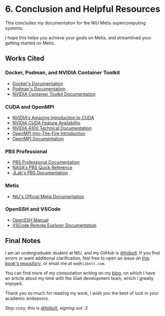 # 6. Conclusion and Helpful Resources
This concludes my documentation for the NIU Metis supercomputing systems.

I hope this helps you achieve your goals on Metis, and streamlined your getting started on Metis. 

## Works Cited
### Docker, Podman, and NVIDIA Container Toolkit
- [Docker's Documentation](https://docs.docker.com/)
- [Podman's Documentation](https://docs.podman.io/)
- [NVIDIA Container Toolkit Documentation](https://docs.nvidia.com/datacenter/cloud-native/container-toolkit/latest/index.html)
### CUDA and OpenMPI
- [NVIDIA's Amazing Introduction to CUDA](https://developer.nvidia.com/blog/even-easier-introduction-cuda/)
- [NVIDIA CUDA Feature Availability](https://docs.nvidia.com/cuda/cuda-c-programming-guide/index.html#features-and-technical-specifications)
- [NVIDIA A100 Technical Documentation](https://images.nvidia.com/aem-dam/en-zz/Solutions/data-center/nvidia-ampere-architecture-whitepaper.pdf)
- [OpenMPI Into-The-Fire Introduction](https://www.openmp.org/wp-content/uploads/omp-hands-on-SC08.pdf)
- [OpenMPI Documentation](https://docs.open-mpi.org/en/v5.0.x/index.html)
### PBS Professional
- [PBS Professional Documentation](https://help.altair.com/2024.1.0/PBS%20Professional/PBSProgramGuide2024.1.pdf)
- [NASA's PBS Quick Reference](https://www.nas.nasa.gov/hecc/support/kb/Commonly-Used-PBS-Commands_174.html)
- [JLab's PBS Documentation](https://www.jlab.org/hpc/PBS/qsub.html)
### Metis
- [NIU's Official Metis Documentation](https://www.niu.edu/crcd/current-users/getting-started/index.shtml)
### OpenSSH and VSCode
- [OpenSSH Manual](https://www.openssh.com/manual.html)
- [VSCode Remote Explorer Documentation](https://code.visualstudio.com/docs/remote/ssh)

## Final Notes
I am an undergraduate student at NIU, and my GitHub is [@hiibolt](https://github.com/hiibolt). If you find errors or want additional clarification, feel free to open an issue on [this book's repository](https://github.com/hiibolt/niu-metis-documentation), or email me at `me@hiibolt.com`.

You can find more of my computation writing on my [blog](https://blog.hiibolt.com), on which I have an article about my time with the iGait development team, which I greatly enjoyed.

Thank you so much for reading my work, I wish you the best of luck in your academic endeavors.

*Stay cozy, this is [@hiibolt](https://github.com/hiibolt), signing out :3*